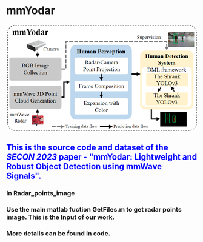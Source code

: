 # mmYodar
![image](https://github.com/ChangYuance/mmYodar/blob/main/cover.jpg)
## <font color=Blue>This is the source code and dataset of the ***SECON 2023*** paper - "mmYodar: Lightweight and Robust Object Detection using mmWave Signals". <br></font>
### In Radar_points_image <br>
### Use the main matlab fuction GetFiles.m to get radar points image. This is the Input of our work.<br>
### More details can be found in code.<br>
